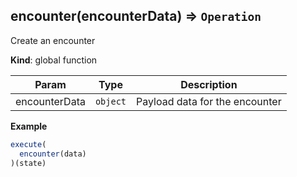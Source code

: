 <a name="encounter"></a>

## encounter(encounterData) ⇒ <code>Operation</code>
Create an encounter

**Kind**: global function  

| Param | Type | Description |
| --- | --- | --- |
| encounterData | <code>object</code> | Payload data for the encounter |

**Example**  
```js
execute(
  encounter(data)
)(state)
```
